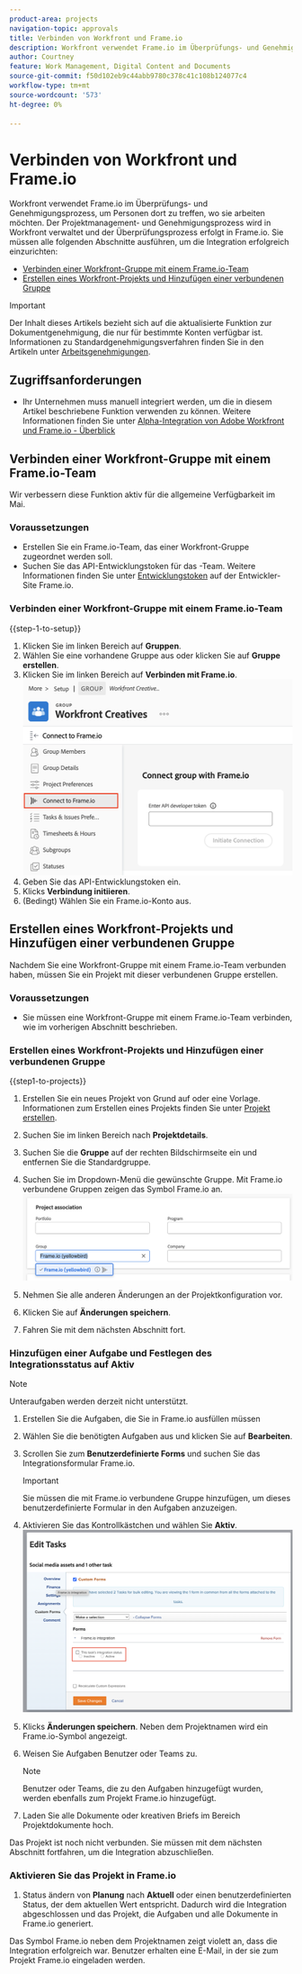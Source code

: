 ```yaml
---
product-area: projects
navigation-topic: approvals
title: Verbinden von Workfront und Frame.io
description: Workfront verwendet Frame.io im Überprüfungs- und Genehmigungsprozess, um Personen dort zu treffen, wo sie arbeiten möchten. Der Projektmanagement- und Genehmigungsprozess wird in Workfront verwaltet und der Überprüfungsprozess erfolgt in Frame.io.
author: Courtney
feature: Work Management, Digital Content and Documents
source-git-commit: f50d102eb9c44abb9780c378c41c108b124077c4
workflow-type: tm+mt
source-wordcount: '573'
ht-degree: 0%

---
```



# Verbinden von Workfront und Frame.io

Workfront verwendet Frame.io im Überprüfungs- und Genehmigungsprozess, um Personen dort zu treffen, wo sie arbeiten möchten. Der Projektmanagement- und Genehmigungsprozess wird in Workfront verwaltet und der Überprüfungsprozess erfolgt in Frame.io. Sie müssen alle folgenden Abschnitte ausführen, um die Integration erfolgreich einzurichten:

* [Verbinden einer Workfront-Gruppe mit einem Frame.io-Team](#connect-a-workfront-group-to-a-frameio-team)
* [Erstellen eines Workfront-Projekts und Hinzufügen einer verbundenen Gruppe](#create-a-workfront-project-and-add-a-connected-group)

>[!IMPORTANT]
>
>Der Inhalt dieses Artikels bezieht sich auf die aktualisierte Funktion zur Dokumentgenehmigung, die nur für bestimmte Konten verfügbar ist. Informationen zu Standardgenehmigungsverfahren finden Sie in den Artikeln unter [Arbeitsgenehmigungen](/help/quicksilver/review-and-approve-work/manage-approvals/manage-approvals.md).

## Zugriffsanforderungen

* Ihr Unternehmen muss manuell integriert werden, um die in diesem Artikel beschriebene Funktion verwenden zu können. Weitere Informationen finden Sie unter [Alpha-Integration von Adobe Workfront und Frame.io - Überblick](/help/quicksilver/product-announcements/betas/frame-io-wf-integration-alpha/frame-io-wf-integration-alpha-overview.md)


## Verbinden einer Workfront-Gruppe mit einem Frame.io-Team

Wir verbessern diese Funktion aktiv für die allgemeine Verfügbarkeit im Mai.

### Voraussetzungen

* Erstellen Sie ein Frame.io-Team, das einer Workfront-Gruppe zugeordnet werden soll.
* Suchen Sie das API-Entwicklungstoken für das -Team. Weitere Informationen finden Sie unter [Entwicklungstoken](https://developer.frame.io/docs/getting-started/authentication#developer-tokens) auf der Entwickler-Site Frame.io.

### Verbinden einer Workfront-Gruppe mit einem Frame.io-Team

{{step-1-to-setup}}

1. Klicken Sie im linken Bereich auf **Gruppen**.
1. Wählen Sie eine vorhandene Gruppe aus oder klicken Sie auf **Gruppe erstellen**.
1. Klicken Sie im linken Bereich auf **Verbinden mit Frame.io**.
   ![](assets/connect-frame-group.png)
1. Geben Sie das API-Entwicklungstoken ein.
1. Klicks **Verbindung initiieren**.
1. (Bedingt) Wählen Sie ein Frame.io-Konto aus.

## Erstellen eines Workfront-Projekts und Hinzufügen einer verbundenen Gruppe

Nachdem Sie eine Workfront-Gruppe mit einem Frame.io-Team verbunden haben, müssen Sie ein Projekt mit dieser verbundenen Gruppe erstellen.

### Voraussetzungen

* Sie müssen eine Workfront-Gruppe mit einem Frame.io-Team verbinden, wie im vorherigen Abschnitt beschrieben.

### Erstellen eines Workfront-Projekts und Hinzufügen einer verbundenen Gruppe

{{step1-to-projects}}

1. Erstellen Sie ein neues Projekt von Grund auf oder eine Vorlage. Informationen zum Erstellen eines Projekts finden Sie unter [Projekt erstellen](/help/quicksilver/manage-work/projects/create-projects/create-project.md).

1. Suchen Sie im linken Bereich nach **Projektdetails**.

1. Suchen Sie die **Gruppe** auf der rechten Bildschirmseite ein und entfernen Sie die Standardgruppe.

1. Suchen Sie im Dropdown-Menü die gewünschte Gruppe. Mit Frame.io verbundene Gruppen zeigen das Symbol Frame.io an.
   ![](assets/add-frame-group.png)

1. Nehmen Sie alle anderen Änderungen an der Projektkonfiguration vor.

1. Klicken Sie auf **Änderungen speichern**.

1. Fahren Sie mit dem nächsten Abschnitt fort.

### Hinzufügen einer Aufgabe und Festlegen des Integrationsstatus auf Aktiv

>[!NOTE]
>
>Unteraufgaben werden derzeit nicht unterstützt.


1. Erstellen Sie die Aufgaben, die Sie in Frame.io ausfüllen müssen

1. Wählen Sie die benötigten Aufgaben aus und klicken Sie auf **Bearbeiten**.

1. Scrollen Sie zum **Benutzerdefinierte Forms** und suchen Sie das Integrationsformular Frame.io.

   >[!IMPORTANT]
   >
   >Sie müssen die mit Frame.io verbundene Gruppe hinzufügen, um dieses benutzerdefinierte Formular in den Aufgaben anzuzeigen.

1. Aktivieren Sie das Kontrollkästchen und wählen Sie **Aktiv**.
   ![](assets/frame-custom-form.png)

1. Klicks **Änderungen speichern**. Neben dem Projektnamen wird ein Frame.io-Symbol angezeigt.

1. Weisen Sie Aufgaben Benutzer oder Teams zu.

   >[!NOTE]
   >
   >Benutzer oder Teams, die zu den Aufgaben hinzugefügt wurden, werden ebenfalls zum Projekt Frame.io hinzugefügt.

1. Laden Sie alle Dokumente oder kreativen Briefs im Bereich Projektdokumente hoch.

Das Projekt ist noch nicht verbunden. Sie müssen mit dem nächsten Abschnitt fortfahren, um die Integration abzuschließen.

### Aktivieren Sie das Projekt in Frame.io

1. Status ändern von **Planung** nach **Aktuell** oder einen benutzerdefinierten Status, der dem aktuellen Wert entspricht. Dadurch wird die Integration abgeschlossen und das Projekt, die Aufgaben und alle Dokumente in Frame.io generiert.

Das Symbol Frame.io neben dem Projektnamen zeigt violett an, dass die Integration erfolgreich war. Benutzer erhalten eine E-Mail, in der sie zum Projekt Frame.io eingeladen werden.